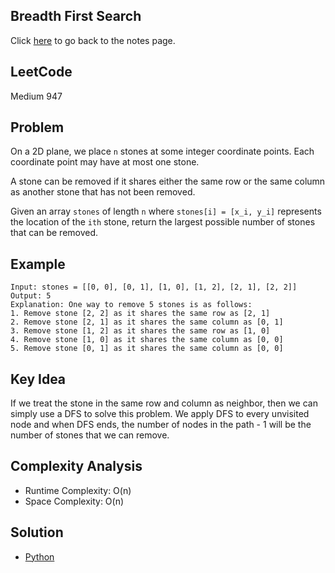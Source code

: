 ## Breadth First Search
Click [here](../notes.md) to go back to the notes page.

## LeetCode
Medium 947

## Problem
On a 2D plane, we place `n` stones at some integer coordinate points. Each coordinate point may have at most one stone.

A stone can be removed if it shares either the same row or the same column as another stone that has not been removed.

Given an array `stones` of length `n` where `stones[i] = [x_i, y_i]` represents the location of the `ith` stone, return the largest possible number of stones that can be removed.

## Example
```
Input: stones = [[0, 0], [0, 1], [1, 0], [1, 2], [2, 1], [2, 2]]
Output: 5
Explanation: One way to remove 5 stones is as follows:
1. Remove stone [2, 2] as it shares the same row as [2, 1]
2. Remove stone [2, 1] as it shares the same column as [0, 1]
3. Remove stone [1, 2] as it shares the same row as [1, 0]
4. Remove stone [1, 0] as it shares the same column as [0, 0]
5. Remove stone [0, 1] as it shares the same column as [0, 0]
```

## Key Idea
If we treat the stone in the same row and column as neighbor, then we can simply use a DFS to solve this problem. We apply DFS to every unvisited node and when DFS ends, the number of nodes in the path - 1 will be the number of stones that we can remove.

## Complexity Analysis
- Runtime Complexity: O(n)
- Space Complexity: O(n)

## Solution
- [Python](./solution.py)
